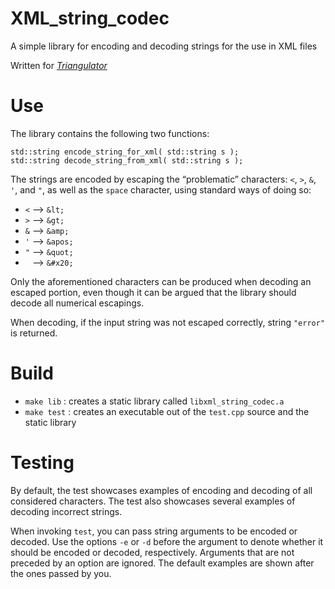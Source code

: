 # XML_string_codec

A simple library for encoding and decoding strings for the use in XML files

Written for [*Triangulator*](https://github.com/vvmarko/triangulator)

# Use

The library contains the following two functions:

    std::string encode_string_for_xml( std::string s );
    std::string decode_string_from_xml( std::string s );

The strings are encoded by escaping the “problematic” characters: `<`, `>`, `&`, `'`, and `"`, as well as the `space` character, using standard ways of doing so:

- `<` --> `&lt;`
- `>` --> `&gt;`
- `&` --> `&amp;`
- `'` --> `&apos;`
- `"` --> `&quot;`
- ` ` --> `&#x20;`

Only the aforementioned characters can be produced when decoding an escaped portion, even though it can be argued that the library should decode all numerical escapings.

When decoding, if the input string was not escaped correctly, string `"error"` is returned.

# Build

- `make lib` : creates a static library called `libxml_string_codec.a`
- `make test` : creates an executable out of the `test.cpp` source and the static library

# Testing

By default, the test showcases examples of encoding and decoding of all considered characters. The test also showcases several examples of decoding incorrect strings.

When invoking `test`, you can pass string arguments to be encoded or decoded. Use the options `-e` or `-d` before the argument to denote whether it should be encoded or decoded, respectively. Arguments that are not preceded by an option are ignored. The default examples are shown after the ones passed by you.